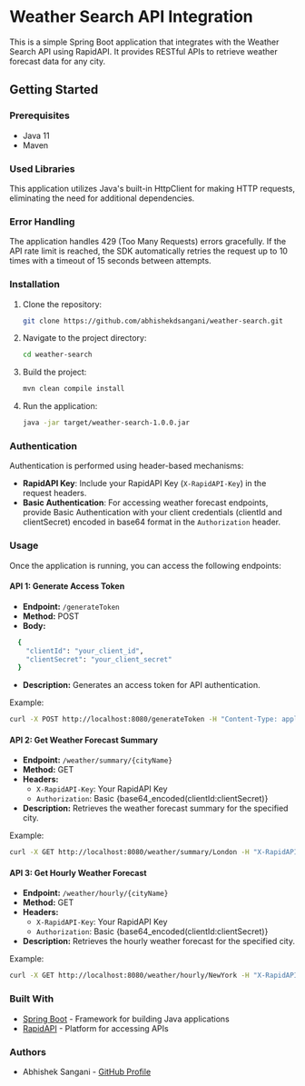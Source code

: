 # Weather Search API Integration

This is a simple Spring Boot application that integrates with the Weather Search API using RapidAPI. It provides RESTful APIs to retrieve weather forecast data for any city.

## Getting Started

### Prerequisites

- Java 11
- Maven

### Used Libraries

This application utilizes Java's built-in HttpClient for making HTTP requests, eliminating the need for additional dependencies.

### Error Handling

The application handles 429 (Too Many Requests) errors gracefully. If the API rate limit is reached, the SDK automatically retries the request up to 10 times with a timeout of 15 seconds between attempts.

### Installation

1. Clone the repository:

    ```bash
    git clone https://github.com/abhishekdsangani/weather-search.git
    ```

2. Navigate to the project directory:

    ```bash
    cd weather-search
    ```

3. Build the project:

    ```bash
    mvn clean compile install
    ```

4. Run the application:

    ```bash
    java -jar target/weather-search-1.0.0.jar
    ```

### Authentication

Authentication is performed using header-based mechanisms:
- **RapidAPI Key**: Include your RapidAPI Key (`X-RapidAPI-Key`) in the request headers.
- **Basic Authentication**: For accessing weather forecast endpoints, provide Basic Authentication with your client credentials (clientId and clientSecret) encoded in base64 format in the `Authorization` header.

### Usage

Once the application is running, you can access the following endpoints:

#### API 1: Generate Access Token

- **Endpoint:** `/generateToken`
- **Method:** POST
- **Body:** 
```bash
  {
    "clientId": "your_client_id",
    "clientSecret": "your_client_secret"
  }
```
- **Description:** Generates an access token for API authentication.

Example:
```bash
curl -X POST http://localhost:8080/generateToken -H "Content-Type: application/json" -d '{"clientId": "your_client_id", "clientSecret": "your_client_secret"}'
```

#### API 2: Get Weather Forecast Summary

- **Endpoint:** `/weather/summary/{cityName}`
- **Method:** GET
- **Headers:**
    - `X-RapidAPI-Key`: Your RapidAPI Key
    - `Authorization`: Basic {base64_encoded(clientId:clientSecret)}
- **Description:** Retrieves the weather forecast summary for the specified city.

Example:
```bash
curl -X GET http://localhost:8080/weather/summary/London -H "X-RapidAPI-Key: YOUR_RAPIDAPI_KEY" -H "Authorization: Basic base64_encoded(clientId:clientSecret)"
```

#### API 3: Get Hourly Weather Forecast

- **Endpoint:** `/weather/hourly/{cityName}`
- **Method:** GET
- **Headers:**
    - `X-RapidAPI-Key`: Your RapidAPI Key
    - `Authorization`: Basic {base64_encoded(clientId:clientSecret)}
- **Description:** Retrieves the hourly weather forecast for the specified city.

Example:
```bash
curl -X GET http://localhost:8080/weather/hourly/NewYork -H "X-RapidAPI-Key: YOUR_RAPIDAPI_KEY" -H "Authorization: Basic base64_encoded(clientId:clientSecret)"
```

### Built With

- [Spring Boot](https://spring.io/projects/spring-boot) - Framework for building Java applications
- [RapidAPI](https://rapidapi.com/) - Platform for accessing APIs

### Authors

- Abhishek Sangani - [GitHub Profile](https://github.com/abhishekdsangani)
